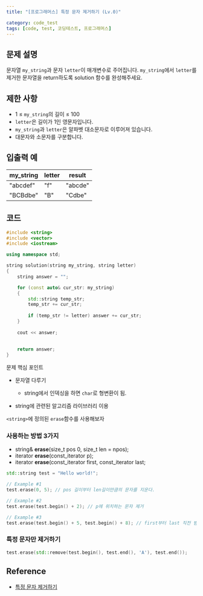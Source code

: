 ```yaml
---
title: "[프로그래머스] 특정 문자 제거하기 (Lv.0)"

category: code_test
tags: [code, test, 코딩테스트, 프로그래머스]
---
```


## 문제 설명

문자열 `my_string`과 문자 `letter`이 매개변수로 주어집니다. `my_string`에서 `letter`를 제거한 문자열을 return하도록 solution 함수를 완성해주세요.



## 제한 사항
- 1 ≤ `my_string`의 길이 ≤ 100
- `letter`은 길이가 1인 영문자입니다.
- `my_string`과 `letter`은 알파벳 대소문자로 이루어져 있습니다.
- 대문자와 소문자를 구분합니다.



## 입출력 예

| my_string | letter | result  |
| --------- | ------ | ------- |
| "abcdef"  | "f"    | "abcde" |
| "BCBdbe"  | "B"    | "Cdbe"  |



## 코드

~~~c++
#include <string>
#include <vector>
#include <iostream>

using namespace std;

string solution(string my_string, string letter)
{
    string answer = "";

    for (const auto& cur_str: my_string)
    {
        std::string temp_str;
        temp_str += cur_str;
        
        if (temp_str != letter) answer += cur_str;
    }
    
    cout << answer;
    
    
    return answer;
}
~~~

문제 핵심 포인트

* 문자열 다루기
  * string에서 인덱싱을 하면 `char`로 형변환이 됨.


* string에 관련된 알고리즘 라이브러리 이용

`<string>`에 정의된 `erase`함수를 사용해보자



### 사용하는 방법 3가지

* string& **erase**(size_t pos 0, size_t len = npos);
* iterator **erase**(const_iterator p);
* iterator **erase**(const_iterator first, const_iterator last;

~~~c++
std::string test = "Hello world!";

// Example #1
test.erase(0, 5); // pos 길이부터 len길이만큼의 문자를 지운다.

// Example #2
test.erase(test.begin() + 2); // p에 위치하는 문자 제거

// Example #3
test.erase(test.begin() + 5, test.begin() + 8); // first부터 last 직전 범위 문자열 삭제
~~~



### 특정 문자만 제거하기

~~~c++
test.erase(std::remove(test.begin(), test.end(), 'A'), test.end());
~~~




## Reference
* [특정 문자 제거하기](https://school.programmers.co.kr/learn/courses/30/lessons/120826)